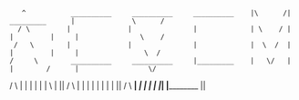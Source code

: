 
       ^           __________     __________     __________    |\      /|     _________      |              \      /
      / \         |              |               |             | \    / |    |         |     |               \    /
     /   \        |              |               |             |  \  /  |    |         |     |                \  /
    /     \        __________     __________     |_________    |   \/   |    |        /      |                 \/
   /       \                 |              |    |             |        |    |        \      |                 ||
  /         \                |              |    |             |        |    |         |     |                 ||
 /           \     __________|    __________|    |_________    |        |    |_________|     |__________       || 
